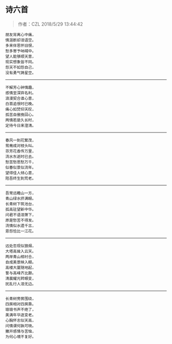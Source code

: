 # `诗六首`
> 作者：CZL 2018/5/29 13:44:42 

    朋友背离心中痛，
    情涯断却泪语空。
    多来伴思怀旧恨，
    愁多寄予呐喊中。
    望人能够顺天意，
    现实想象皆不同。
    怨天不如怨自己，
    没有勇气铸星空。  
***

    不解芳心钟情趣，
    感情至深弃名利。
    浪漫契合谁心意，
    白首追恨时已晚。
    痛心如焚仰天叹，
    孤苦自傲挽回心。
    两情若是久长时，
    定待今日来澄清。 
***

    春风一到花繁茂，
    鸳鸯成对枝头叫。
    芬芳花香传万里，
    流水东逝时已去。
    愁苦愁思愁万千，
    似春似景似流年。
    望得佳人倾心意，
    陪吾终生到荒老。 
***

    吾常远瞻山一方，
    青山绿水挤满眼。
    长青树下筑池台，
    孤高驻望新中华。
    问君不语泪箫下，
    原是愁苦不得发。
    流情似水遗千古，
    恩怨恰比一江花。 
***

    远处忽现似狼烟，
    大塔高耸入云天。
    两岸青山相衬合，
    自成美景映入眼。
    高楼大厦随地起，
    誓与高峰齐比巅。
    清晨耀光转眼变，
    扰乱行人泪无边。
***

    长青树旁房围绕，
    四房相对四房靠。
    琅琅书声不绝了，
    美满年华逐变老。
    心胸怀志似天高，
    问情谓何孰可晓。
    撇开感情与苦恼，
    为何心境不复好。
    